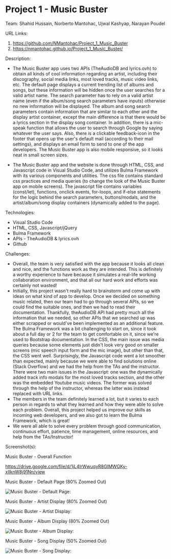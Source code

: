 # Project 1 - Music Buster

Team:  Shahid Hussain, Norberto Mantohac, Ujwal Kashyap, Narayan Poudel

URL Links:
  1) https://github.com/NMantohac/Project_1_Music_Buster
  2) https://nmantohac.github.io/Project_1_Music_Buster/
  
Description:
  - The Music Buster app uses two APIs (TheAudioDB and lyrics.ovh) to obtain all kinds of cool information regarding an artist,
    including their discography, social media links, most loved tracks, music video links, etc. The default page displays a current
    trending list of albums and songs, but these information will be hidden once the user searches for a valid artist name. The search
    parameter has to rely on a valid artist name (even if the album/song search parameters have inputs) otherwise no new information
    will be displayed. The album and song search parameters contain information that are similar to each other and the display artist
    container, except the main difference is that there would be a lyrics section in the display song container. In addition, there is a     mic-speak function that allows the user to search through Google by saying whatever the user says. Also, there is a clickable
    feedback-icon in the footer that opens up the user's default mail (according to their mail settings), and displays an email form to
    send to one of the app developers. The Music Buster app is also mobile responsive, so it looks neat in small screen sizes.

  - The Music Buster app and the website is done through HTML, CSS, and Javascript code in Visual Studio Code, and utilizes
    Bulma Framework with its various components and utilities. The css file contains standard css practices and media queries (to change
    the look of the Music Buster app on mobile screens). The javascript file contains variables (const/let), functions, onclick events,     for-loops, and if-else statements for the logic behind the search parameters, buttons/modals, and the artist/album/song display
    containers (dynamically added to the page).  
  
 Technologies:
  - Visual Studio Code
  - HTML, CSS, Javascript/jQuery
  - Bulma Framework
  - APIs - TheAudioDB & lyrics.ovh
  - Github
  
  Challenges:
  - Overall, the team is very satisfied with the app because it looks all clean and nice, and the functions work as they are intended.
    This is definitely a worthy experience to have because it simulates a real-life working collaboration environment, and that all our
    hard work and efforts was certainly not wasted!
  - Initially, this project wasn't really hard to brainstorm and come up with ideas on what kind of app to develop. Once we decided on
    something music related, then our team had to go through several APIs, so we could find the suitable ones, and then we had to read
    their documentation. Thankfully, theAudioDB API had pretty much all the information that we needed, so other APIs that we searched
    up was either scrapped or would've been implemented as an additional feature. The Bulma Framework was a bit challenging to start on,
    since it took about a full day or 2 for the team to get comfortable on it, since we're used to Bootstrap documentation. In the CSS,
    the main issue was media queries because some elements just didn't look very good on smaller screens (mic speech input form and 
    the mic image), but other than that, the CSS went well. Surprisingly, the Javascript code went a lot smoother than expected, mainly
    because we were able to find solutions online (Stack Overflow) and we had the help from the TAs and the instructor. There were two
    main issues in the Javascript: one was the dynamically added track info modals for the most loved tracks section, and the other was
    the embedded Youtube music videos. The former was solved through the help of the instructor, whereas the latter was instead replaced
    with URL links. 
  - The members in the team definitely learned a lot, but it varies to each person in regards to what they learned and how they were 
    able to solve each problem. Overall, this project helped us improve our skills as incoming web developers, and we also got to learn
    the Bulma Framework, which is great!
  - We were all able to solve every problem through good communication, continuous effort, patience, time management, online resources,
    and help from the TAs/Instructor!
    
  Screenshot(s):
  
  Music Buster - Overall Function
  
  https://drive.google.com/file/d/1jL4IrWwuqyR8GIMWGKy-xlIknW8j91Nn/view
  
  Music Buster - Default Page (80% Zoomed Out)
  
  ![Music Buster - Default Page:](https://puu.sh/Fv4TG/0a719f463f.png)
  
  Music Buster - Artist Display (80% Zoomed Out)
  
  ![Music Buster - Artist Display:](https://puu.sh/Fv52g/1e7ef03d1c.png)
  
  Music Buster - Album Display (80% Zoomed Out)
  
  ![Music Buster - Album Display:](https://puu.sh/Fv4UP/f40b0c75a6.png)
  
  Music Buster - Song Display (50% Zoomed Out)
  
  ![Music Buster - Song Display:](https://puu.sh/Fv4W4/c6f244792e.png)
